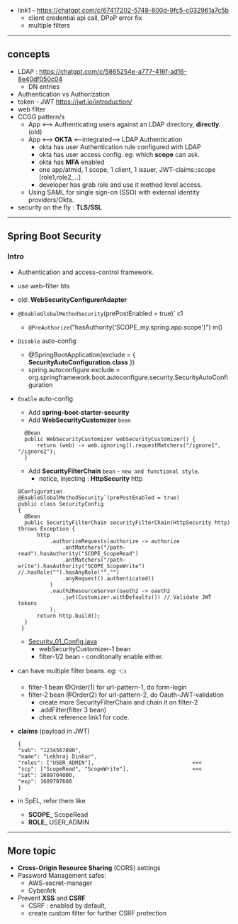 - link1 - https://chatgpt.com/c/67417202-5748-800d-9fc5-c032961a7c5b 
  - client credential api call, DPoP error fix
  - multiple filters
--- 
## concepts
- LDAP : https://chatgpt.com/c/5865254e-a777-416f-ad16-8e40df050c04 
  - DN entries
- Authentication vs Authorization
- token - JWT https://jwt.io/introduction/
- web filter
- CCGG pattern/s
  - App <--> Authenticating users against an LDAP directory, **directly**. (old)
  - App <--> **OKTA** <--integrated--> LDAP Authentication
    - okta has user Authentication rule configured with LDAP
    - okta has user access config. eg: which **scope** can ask. 
    - okta has **MFA** enabled
    - one app/atmid, 1 scope, 1 client, 1 issuer, JWT-claims::scope [role1,role2,...]
     - developer has grab role and use it method level access.
  - Using SAML for single sign-on (SSO) with external identity providers/Okta.
- security on the fly : **TLS/SSL**

---
## Spring Boot Security
### Intro
- Authentication and access-control framework.
- use web-filter bts
- old: **WebSecurityConfigurerAdapter**
- `@EnableGlobalMethodSecurity`(prePostEnabled = true)` c1
  - `@PreAuthorize`("hasAuthority('SCOPE_my.spring.app.scope')") m()
- `Disable` auto-config
    - @SpringBootApplication(exclude = { **SecurityAutoConfiguration.class** })
    - spring.autoconfigure.exclude = org.springframework.boot.autoconfigure.security.SecurityAutoConfiguration
- `Enable` auto-config
  - Add **spring-boot-starter-security**
  - Add **WebSecurityCustomizer** `bean`
  ```
    @Bean
    public WebSecurityCustomizer webSecurityCustomizer() {
        return (web) -> web.ignoring().requestMatchers("/ignore1", "/ignore2");
    }
  ```
  - Add  **SecurityFilterChain** `bean` - `new and functional style`.
    - notice, injecting : **HttpSecurity** http
 
  ```
  @Configuration
  @EnableGlobalMethodSecurity`(prePostEnabled = true)
  public class SecurityConfig 
  {
    @Bean
    public SecurityFilterChain securityFilterChain(HttpSecurity http) throws Exception {
        http
            .authorizeRequests(authorize -> authorize
                .antMatchers("/path-read").hasAuthority("SCOPE_ScopeRead")    
                .antMatchers("/path-write").hasAuthority("SCOPE_ScopeWrite") //.hasRole("").hasAnyRole("","")
                .anyRequest().authenticated()                         
            )
            .oauth2ResourceServer(oauth2 -> oauth2
                .jwt(Customizer.withDefaults()) // Validate JWT tokens
            );
        return http.build();
    }
   }
  ```
  - [Security_01_Config.java](..%2F..%2Fsrc%2Fmain%2Fjava%2Fcom%2Flekhraj%2Fjava%2Fspring%2FSB_99_RESTful_API%2Fconfiguration%2FSecurity_01_Config.java)
    - webSecurityCustomizer-1 bean 
    - filter-1/2 bean - conditonally enable either.
    
- can have multiple filter beans. eg: :point_left:
  - filter-1 bean  @Order(1)  for url-pattern-1, do form-login
  - filter-2 bean  @Order(2)  for url-pattern-2, do Oauth-JWT-validation 
    - create more SecurityFilterChain and chain it on filter-2
    - .addFilter(filter 3 bean)
    - check reference link1 for code.
  
- **claims** (payload in JWT)
    ```
    {
    "sub": "1234567890",
    "name": "Lekhraj Dinkar",
    "roles": ["USER_ADMIN"],                               <<<
    "scp": ["ScopeRead", "ScopeWrite"],                    <<<
    "iat": 1689704000,
    "exp": 1689707600
    }
    ```
- in SpEL, refer them like
  - **SCOPE_** ScopeRead
  - **ROLE_** USER_ADMIN
---

## More topic
- **Cross-Origin Resource Sharing** (CORS) settings
- Password Management safes: 
  - AWS-secret-manager 
  - CyberArk
- Prevent **XSS** and **CSRF**
  - CSRF : enabled by default, 
  - create custom filter for further CSRF protection
   



